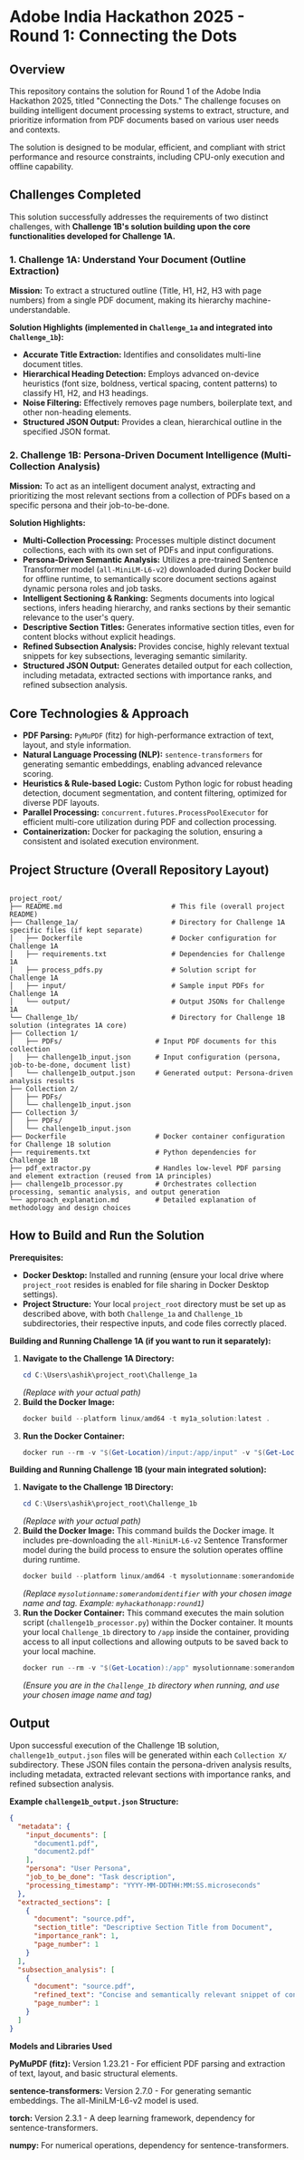 # Adobe India Hackathon 2025 - Round 1: Connecting the Dots

## Overview

This repository contains the solution for Round 1 of the Adobe India Hackathon 2025, titled "Connecting the Dots." The challenge focuses on building intelligent document processing systems to extract, structure, and prioritize information from PDF documents based on various user needs and contexts.

The solution is designed to be modular, efficient, and compliant with strict performance and resource constraints, including CPU-only execution and offline capability.

## Challenges Completed

This solution successfully addresses the requirements of two distinct challenges, with **Challenge 1B's solution building upon the core functionalities developed for Challenge 1A.**

### 1. Challenge 1A: Understand Your Document (Outline Extraction)

**Mission:** To extract a structured outline (Title, H1, H2, H3 with page numbers) from a single PDF document, making its hierarchy machine-understandable.

**Solution Highlights (implemented in `Challenge_1a` and integrated into `Challenge_1b`):**
* **Accurate Title Extraction:** Identifies and consolidates multi-line document titles.
* **Hierarchical Heading Detection:** Employs advanced on-device heuristics (font size, boldness, vertical spacing, content patterns) to classify H1, H2, and H3 headings.
* **Noise Filtering:** Effectively removes page numbers, boilerplate text, and other non-heading elements.
* **Structured JSON Output:** Provides a clean, hierarchical outline in the specified JSON format.

### 2. Challenge 1B: Persona-Driven Document Intelligence (Multi-Collection Analysis)

**Mission:** To act as an intelligent document analyst, extracting and prioritizing the most relevant sections from a collection of PDFs based on a specific persona and their job-to-be-done.

**Solution Highlights:**
* **Multi-Collection Processing:** Processes multiple distinct document collections, each with its own set of PDFs and input configurations.
* **Persona-Driven Semantic Analysis:** Utilizes a pre-trained Sentence Transformer model (`all-MiniLM-L6-v2`) downloaded during Docker build for offline runtime, to semantically score document sections against dynamic persona roles and job tasks.
* **Intelligent Sectioning & Ranking:** Segments documents into logical sections, infers heading hierarchy, and ranks sections by their semantic relevance to the user's query.
* **Descriptive Section Titles:** Generates informative section titles, even for content blocks without explicit headings.
* **Refined Subsection Analysis:** Provides concise, highly relevant textual snippets for key subsections, leveraging semantic similarity.
* **Structured JSON Output:** Generates detailed output for each collection, including metadata, extracted sections with importance ranks, and refined subsection analysis.

## Core Technologies & Approach

* **PDF Parsing:** `PyMuPDF` (fitz) for high-performance extraction of text, layout, and style information.
* **Natural Language Processing (NLP):** `sentence-transformers` for generating semantic embeddings, enabling advanced relevance scoring.
* **Heuristics & Rule-based Logic:** Custom Python logic for robust heading detection, document segmentation, and content filtering, optimized for diverse PDF layouts.
* **Parallel Processing:** `concurrent.futures.ProcessPoolExecutor` for efficient multi-core utilization during PDF and collection processing.
* **Containerization:** Docker for packaging the solution, ensuring a consistent and isolated execution environment.

## Project Structure (Overall Repository Layout)

```

project_root/
├── README.md                           # This file (overall project README)
├── Challenge_1a/                       # Directory for Challenge 1A specific files (if kept separate)
│   ├── Dockerfile                      # Docker configuration for Challenge 1A
│   ├── requirements.txt                # Dependencies for Challenge 1A
│   ├── process_pdfs.py                 # Solution script for Challenge 1A
│   ├── input/                          # Sample input PDFs for Challenge 1A
│   └── output/                         # Output JSONs for Challenge 1A
└── Challenge_1b/                       # Directory for Challenge 1B solution (integrates 1A core)
├── Collection 1/
│   ├── PDFs/                       # Input PDF documents for this collection
│   ├── challenge1b_input.json      # Input configuration (persona, job-to-be-done, document list)
│   └── challenge1b_output.json     # Generated output: Persona-driven analysis results
├── Collection 2/
│   ├── PDFs/
│   └── challenge1b_input.json
├── Collection 3/
│   ├── PDFs/
│   └── challenge1b_input.json
├── Dockerfile                      # Docker container configuration for Challenge 1B solution
├── requirements.txt                # Python dependencies for Challenge 1B
├── pdf_extractor.py                # Handles low-level PDF parsing and element extraction (reused from 1A principles)
├── challenge1b_processor.py        # Orchestrates collection processing, semantic analysis, and output generation
└── approach_explanation.md         # Detailed explanation of methodology and design choices

```

## How to Build and Run the Solution

**Prerequisites:**

* **Docker Desktop:** Installed and running (ensure your local drive where `project_root` resides is enabled for file sharing in Docker Desktop settings).
* **Project Structure:** Your local `project_root` directory must be set up as described above, with both `Challenge_1a` and `Challenge_1b` subdirectories, their respective inputs, and code files correctly placed.

**Building and Running Challenge 1A (if you want to run it separately):**
1.  **Navigate to the Challenge 1A Directory:**
    ```powershell
    cd C:\Users\ashik\project_root\Challenge_1a
    ```
    *(Replace with your actual path)*
2.  **Build the Docker Image:**
    ```powershell
    docker build --platform linux/amd64 -t my1a_solution:latest .
    ```
3.  **Run the Docker Container:**
    ```powershell
    docker run --rm -v "$(Get-Location)/input:/app/input" -v "$(Get-Location)/output:/app/output" --network none my1a_solution:latest
    ```

**Building and Running Challenge 1B (your main integrated solution):**
1.  **Navigate to the Challenge 1B Directory:**
    ```powershell
    cd C:\Users\ashik\project_root\Challenge_1b
    ```
    *(Replace with your actual path)*
2.  **Build the Docker Image:**
    This command builds the Docker image. It includes pre-downloading the `all-MiniLM-L6-v2` Sentence Transformer model during the build process to ensure the solution operates offline during runtime.
    ```powershell
    docker build --platform linux/amd64 -t mysolutionname:somerandomidentifier .
    ```
    *(Replace `mysolutionname:somerandomidentifier` with your chosen image name and tag. Example: `myhackathonapp:round1`)*
3.  **Run the Docker Container:**
    This command executes the main solution script (`challenge1b_processor.py`) within the Docker container. It mounts your local `Challenge_1b` directory to `/app` inside the container, providing access to all input collections and allowing outputs to be saved back to your local machine.
    ```powershell
    docker run --rm -v "$(Get-Location):/app" mysolutionname:somerandomidentifier
    ```
    *(Ensure you are in the `Challenge_1b` directory when running, and use your chosen image name and tag)*

## Output

Upon successful execution of the Challenge 1B solution, `challenge1b_output.json` files will be generated within each `Collection X/` subdirectory. These JSON files contain the persona-driven analysis results, including metadata, extracted relevant sections with importance ranks, and refined subsection analysis.

**Example `challenge1b_output.json` Structure:**

```json
{
  "metadata": {
    "input_documents": [
      "document1.pdf",
      "document2.pdf"
    ],
    "persona": "User Persona",
    "job_to_be_done": "Task description",
    "processing_timestamp": "YYYY-MM-DDTHH:MM:SS.microseconds"
  },
  "extracted_sections": [
    {
      "document": "source.pdf",
      "section_title": "Descriptive Section Title from Document",
      "importance_rank": 1,
      "page_number": 1
    }
  ],
  "subsection_analysis": [
    {
      "document": "source.pdf",
      "refined_text": "Concise and semantically relevant snippet of content.",
      "page_number": 1
    }
  ]
}

```

**Models and Libraries Used**

**PyMuPDF (fitz):** Version 1.23.21 - For efficient PDF parsing and extraction of text, layout, and basic structural elements.

**sentence-transformers:** Version 2.7.0 - For generating semantic embeddings. The all-MiniLM-L6-v2 model is used.

**torch:** Version 2.3.1 - A deep learning framework, dependency for sentence-transformers.

**numpy:** For numerical operations, dependency for sentence-transformers.
